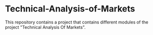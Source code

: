 # Technical-Analysis-of-Markets
This repository contains a project that contains different modules of the project "Technical Analysis Of Markets".
